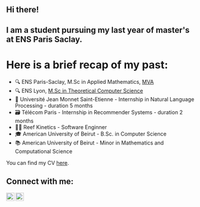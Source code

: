 ## Hi there!

## I am a student pursuing my last year of master's at ENS Paris Saclay.

# Here is a brief recap of my past:

- 🔍 ENS Paris-Saclay, M.Sc in Applied Mathematics, [MVA](https://www.master-mva.com)
- 🔍 ENS Lyon, [M.Sc in Theoretical Computer Science](http://informatique.ens-lyon.fr/en/academic-programs/master/master-computer-science)
- 📝 Université Jean Monnet Saint-Etienne - Internship in Natural Language Processing - duration 5 months
- 🗃️ Télécom Paris - Internship in Recommender Systems - duration 2 months
- 👩‍💻 Reef Kinetics - Software Enginner
- 🎓 American University of Beirut - B.Sc. in Computer Science
- 📚 American University of Beirut - Minor in Mathematics and Computational Science

You can find my CV [here][CV].

## Connect with me:

[<img align="left" width="22px" src="https://upload.wikimedia.org/wikipedia/commons/e/e9/Linkedin_icon.svg" />][LinkedIn]
[<img align="left" width="22px" src="https://img.shields.io/badge/-mail-c1440?style=flat&logo=Gmail&logoColor=white&link&fbclid=IwAR0WmXs7mnPRkIyDJM2sTmwz549ynOQABq5yZa2UnlxCpOKL-awG3Jkh_Ew&link=mailto:dina.el-zein@ens-lyon.fr" />][Gmail]


<br />
<br />

[CV]: https://drive.google.com/file/d/1ENRmDap3fUrlis4uZil0VroLWTXnO_CC/view?usp=sharing
[LinkedIn]: https://www.linkedin.com/in/delzein/
[Gmail]: mailto:dina.el-zein@ens-lyon.fr
